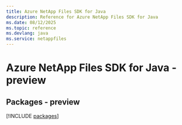 ```yaml
---
title: Azure NetApp Files SDK for Java
description: Reference for Azure NetApp Files SDK for Java
ms.date: 08/12/2025
ms.topic: reference
ms.devlang: java
ms.service: netappfiles
---
```

# Azure NetApp Files SDK for Java - preview
## Packages - preview
[!INCLUDE [packages](netapp-files-index.md)]